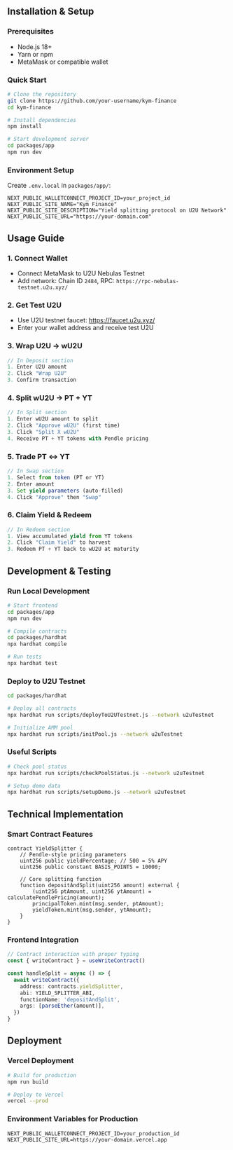 ## Installation & Setup

### Prerequisites

- Node.js 18+
- Yarn or npm
- MetaMask or compatible wallet

### Quick Start

```bash
# Clone the repository
git clone https://github.com/your-username/kym-finance
cd kym-finance

# Install dependencies
npm install

# Start development server
cd packages/app
npm run dev
```

### Environment Setup

Create `.env.local` in `packages/app/`:

```env
NEXT_PUBLIC_WALLETCONNECT_PROJECT_ID=your_project_id
NEXT_PUBLIC_SITE_NAME="Kym Finance"
NEXT_PUBLIC_SITE_DESCRIPTION="Yield splitting protocol on U2U Network"
NEXT_PUBLIC_SITE_URL="https://your-domain.com"
```

## Usage Guide

### 1. Connect Wallet

- Connect MetaMask to U2U Nebulas Testnet
- Add network: Chain ID `2484`, RPC: `https://rpc-nebulas-testnet.u2u.xyz/`

### 2. Get Test U2U

- Use U2U testnet faucet: https://faucet.u2u.xyz/
- Enter your wallet address and receive test U2U

### 3. Wrap U2U → wU2U

```typescript
// In Deposit section
1. Enter U2U amount
2. Click "Wrap U2U"
3. Confirm transaction
```

### 4. Split wU2U → PT + YT

```typescript
// In Split section
1. Enter wU2U amount to split
2. Click "Approve wU2U" (first time)
3. Click "Split X wU2U"
4. Receive PT + YT tokens with Pendle pricing
```

### 5. Trade PT ↔ YT

```typescript
// In Swap section
1. Select from token (PT or YT)
2. Enter amount
3. Set yield parameters (auto-filled)
4. Click "Approve" then "Swap"
```

### 6. Claim Yield & Redeem

```typescript
// In Redeem section
1. View accumulated yield from YT tokens
2. Click "Claim Yield" to harvest
3. Redeem PT + YT back to wU2U at maturity
```

## Development & Testing

### Run Local Development

```bash
# Start frontend
cd packages/app
npm run dev

# Compile contracts
cd packages/hardhat
npx hardhat compile

# Run tests
npx hardhat test
```

### Deploy to U2U Testnet

```bash
cd packages/hardhat

# Deploy all contracts
npx hardhat run scripts/deployToU2UTestnet.js --network u2uTestnet

# Initialize AMM pool
npx hardhat run scripts/initPool.js --network u2uTestnet
```

### Useful Scripts

```bash
# Check pool status
npx hardhat run scripts/checkPoolStatus.js --network u2uTestnet

# Setup demo data
npx hardhat run scripts/setupDemo.js --network u2uTestnet
```

## Technical Implementation

### Smart Contract Features

```solidity
contract YieldSplitter {
    // Pendle-style pricing parameters
    uint256 public yieldPercentage; // 500 = 5% APY
    uint256 public constant BASIS_POINTS = 10000;

    // Core splitting function
    function depositAndSplit(uint256 amount) external {
        (uint256 ptAmount, uint256 ytAmount) = calculatePendlePricing(amount);
        principalToken.mint(msg.sender, ptAmount);
        yieldToken.mint(msg.sender, ytAmount);
    }
}
```

### Frontend Integration

```typescript
// Contract interaction with proper typing
const { writeContract } = useWriteContract()

const handleSplit = async () => {
  await writeContract({
    address: contracts.yieldSplitter,
    abi: YIELD_SPLITTER_ABI,
    functionName: 'depositAndSplit',
    args: [parseEther(amount)],
  })
}
```

## Deployment

### Vercel Deployment

```bash
# Build for production
npm run build

# Deploy to Vercel
vercel --prod
```

### Environment Variables for Production

```env
NEXT_PUBLIC_WALLETCONNECT_PROJECT_ID=your_production_id
NEXT_PUBLIC_SITE_URL=https://your-domain.vercel.app
```
